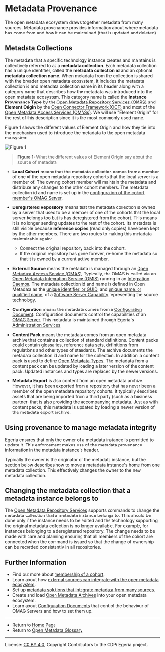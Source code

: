 <!-- SPDX-License-Identifier: CC-BY-4.0 -->
<!-- Copyright Contributors to the ODPi Egeria project 2020. -->

# Metadata Provenance

The open metadata ecosystem draws together metadata from many sources.
Metadata provenance provides information about where metadata has come from
and how it can be maintained (that is updated and deleted).

## Metadata Collections

The metadata that a specific technology instance creates and maintains is collectively
referred to as a **metadata collection**.  Each metadata collection has a unique
identifier, called the **metadata collection id** and an optional **metadata collection name**.
When metadata from the collection is shared with the broader open metadata ecosystem,
it includes the metadata collection id and metadata collection name in its header along with
a category name that describes how the metadata was introduced into the open metadata ecosystem.
This category name is called the **Instance Provenance Type** by the
[Open Metadata Repository Services (OMRS)](../../../open-metadata-implementation/repository-services)
and **Element Origin** by the 
[Open Connector Framework (OCF)](../../../open-metadata-implementation/frameworks/open-connector-framework)
and most of the [Open Metadata Access Services (OMASs)](../../../open-metadata-implementation/access-services).
We will use "Element Origin" for the rest of this description since it is the most commonly used name.

Figure 1 shows the different values of Element Origin and how they tie into the mechanism used to
introduce the metadata to the open metadata ecosystem.

![Figure 1](metadata-provenance-diagram.png)
> **Figure 1:** What the different values of Element Origin say about the source of metadata

* **Local Cohort** means that the metadata collection comes from a member of one of the
  open metadata repository cohorts that the local server is a member of.  The owning
  cohort member will maintain the metadata and distribute any changes to the other cohort members.
  The metadata collection id and name is set up in the 
  [configuration of the cohort member's OMAG Server](../../../open-metadata-implementation/admin-services/docs/user/configuring-the-local-repository.md).
  
* **Deregistered Repository** means that the metadata collection is owned by a server that used to
  be a member of one of the cohorts that the local server belongs too but is has deregistered from the
  cohort.  This means it is no longer sending updates to the rest of the cohort.  Its metadata is
  still visible because **reference copies** (read only copies) have been kept by the other members.
  There are two routes to making this metadata maintainable again:
     * Connect the original repository back into the cohort.
     * If the original repository has gone forever, re-home the metadata so that it is owned by
       a current active member.
       
* **External Source** means the metadata is managed through an
  [Open Metadata Access Service (OMAS)](../../../open-metadata-implementation/access-services). 
  Typically, the OMAS is called via an 
  [Open Metadata Integration Service (OMIS)](../../../open-metadata-implementation/integration-services) running in an
  [Integration Daemon](../../../open-metadata-implementation/admin-services/docs/concepts/integration-daemon.md).
  The metadata collection id and name is defined in Open Metadata as the
  [unique identifier, or GUID,](../basic-concepts/guid.md) and 
  [unique name, or qualified name,](../../../open-metadata-implementation/access-services/docs/concepts/referenceable.md)
  of a
  [Software Server Capability](../../../open-metadata-implementation/access-services/docs/concepts/server-capabilities)
  representing the source technology.
  
* **Configuration** means the metadata comes from a [Configuration Document](../../../open-metadata-implementation/admin-services/docs/concepts/configuration-document.md). 
  Configuration documents control the capabilities of an [OMAG Server](../../../open-metadata-implementation/admin-services/docs/concepts/omag-server.md).
  This metadata is maintained through Egeria's [Administration Services](../../../open-metadata-implementation/admin-services/docs/user)
  
* **Content Pack** means the metadata comes from an open metadata archive that contains a collection of standard
  definitions.  Content packs could contain glossaries, reference data sets, definitions from regulations and
  other types of standards. The archive documents the metadata collection id and name for the collection.
  In addition, a content pack is used to define [Open Metadata Types](../open-metadata-types).
  The metadata from a content pack can be updated by loading a later version of the content pack.
  Updated instances and types are replaced by the newer versions.
  
* **Metadata Export** is also content from an open metadata archive.  However, it has been exported from a
  repository that has never been a member of the open metadata repository cohorts.  It typically describes
  assets that are being imported from a third party (such as a business partner) that is also providing the
  accompanying metadata. 
  Just as with content packs, this metadata is updated by loading a newer version of the metadata export archive.


## Using provenance to manage metadata integrity

Egeria ensures that only the owner of a metadata instance is permitted to update it.
This enforcement makes use of the metadata provenance information in the metadata instance's
header.

Typically the owner is the originator of the metadata instance, but the section below describes how to move a metadata instance's home from
one metadata collection.  This effectively changes the owner to the new metadata collection.

## Changing the metadata collection that a metadata instance belongs to

The [Open Metadata Repository Services](../../../open-metadata-implementation/repository-services)
supports commands to change the metadata collection that a metadata instance belongs to.  This should be done
only if the instance needs to be edited and the technology supporting the original metadata collection is no longer
available. For example, for instances belonging to a deregistered repository.  The change needs to be made with care
and planning ensuring that all members of the cohort are connected when the command is issued so that the change of
ownership can be recorded consistently in all repositories.
  
## Further Information

* Find out more about [membership of a cohort](../../../open-metadata-implementation/admin-services/docs/concepts/cohort-member.md).
* Learn about how [external sources can integrate with the open metadata ecosystem](../../../open-metadata-implementation/admin-services/docs/concepts/integration-daemon.md).
* Set up [metadata solutions that integrate metadata from many sources](../solutions).
* Create and load [Open Metadata Archives](../../../open-metadata-resources/open-metadata-archives) into your open metadata ecosystem.
* Learn about [Configuration Documents](../../../open-metadata-implementation/admin-services/docs/concepts/configuration-document.md) that control the behaviour of OMAG Servers
  and how to set them up.

----
* Return to [Home Page](../../../index.md)
* Return to [Open Metadata Glossary](../open-metadata-glossary.md)

----
License: [CC BY 4.0](https://creativecommons.org/licenses/by/4.0/),
Copyright Contributors to the ODPi Egeria project.